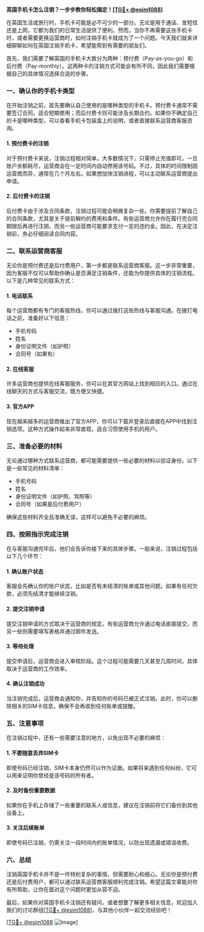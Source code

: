 **英国手机卡怎么注销？一步步教你轻松搞定！[[TG💪+ @esim1088](https://t.me/s/esim1088)]**

在英国生活或旅行时，手机卡可能是必不可少的一部分。无论是用于通话、发短信还是上网，它都为我们的日常生活提供了便利。然而，当你不再需要这张手机卡时，或者需要更换运营商时，如何注销手机卡就成为了一个问题。今天我们就来详细聊聊如何在英国注销手机卡，希望能帮到有需要的朋友们。

首先，我们需要了解英国的手机卡大致分为两种：预付费（Pay-as-you-go）和后付费（Pay-monthly）。这两种卡的注销方式可能会有所不同，因此我们需要根据自己的具体情况选择合适的步骤。

### **一、确认你的手机卡类型**

在开始注销之前，首先要确认自己使用的是哪种类型的手机卡。预付费卡通常不需要签订合同，适合短期使用；而后付费卡则可能涉及长期合约。如果你不确定自己的卡是哪种类型，可以查看手机卡包装盒上的说明，或者直接联系运营商客服咨询。

#### **1. 预付费卡的注销**
对于预付费卡来说，注销过程相对简单。大多数情况下，只需停止充值即可。一旦账户余额耗尽，运营商会在一定时间内自动停用该号码。不过，具体的时间限制因运营商而异，通常在几个月左右。如果想加快注销进程，可以主动联系运营商提出申请。

#### **2. 后付费卡的注销**
后付费卡由于涉及合同条款，注销过程可能会稍微复杂一些。你需要提前了解自己的合同条款，尤其是关于提前解约的费用和条件。有些运营商允许你在履行完合同期限后再进行注销，而另一些运营商可能要求支付一定的违约金。因此，在决定注销前，务必仔细阅读合同内容。

### **二、联系运营商客服**

无论你是预付费还是后付费用户，第一步都是联系运营商客服。这一步非常重要，因为客服不仅可以帮助你确认是否满足注销条件，还能为你提供具体的注销流程。以下是几种常见的联系方式：

#### **1. 电话联系**
每个运营商都有专门的客服热线，你可以通过拨打这些热线与客服沟通。在拨打电话之前，准备好以下信息：
- 手机号码
- 姓名
- 身份证明文件（如护照）
- 合同号（如果有）

#### **2. 在线客服**
许多运营商也提供在线客服服务，你可以在其官方网站上找到相应的入口。通过在线聊天的方式与客服交流，既方便又快捷。

#### **3. 官方APP**
现在越来越多的运营商推出了官方APP，你可以下载并登录后直接在APP中找到注销选项。这种方式操作起来非常直观，适合习惯使用手机的用户。

### **三、准备必要的材料**

无论通过哪种方式联系运营商，都可能需要提供一些必要的材料以验证身份。以下是一些常见的材料清单：

- 手机号码
- 姓名
- 身份证明文件（如护照、驾照等）
- 合同号（如果是后付费用户）

确保这些材料齐全且准确无误，这样可以避免不必要的麻烦。

### **四、按照指示完成注销**

在与客服沟通完毕后，他们会告诉你接下来的具体步骤。一般来说，注销过程包括以下几个环节：

#### **1. 确认账户状态**
客服会先确认你的账户状态，比如是否有未结清的账单或其他问题。如果有任何欠款，必须先结清才能继续注销。

#### **2. 提交注销申请**
提交注销申请的方式取决于运营商的规定。有些运营商允许通过电话直接提交，而另一些则需要填写表格并通过邮件发送。

#### **3. 等待处理**
提交申请后，运营商会进入审核阶段。这个过程可能需要几天甚至几周时间，具体取决于运营商的工作效率。

#### **4. 确认注销成功**
当注销完成后，运营商会通知你，并告知你的号码已被正式注销。此时，你可以删除相关的SIM卡信息，确保不会再收到任何账单或提醒。

### **五、注意事项**

在注销过程中，还有一些需要注意的地方，以免出现不必要的麻烦：

#### **1. 不要随意丢弃SIM卡**
即使号码已经注销，SIM卡本身仍然可以作为证据。如果将来遇到任何纠纷，它可以用来证明你曾经是该号码的所有者。

#### **2. 及时备份重要数据**
如果你在手机上存储了一些重要的联系人或信息，建议在注销前将它们备份到其他设备上。

#### **3. 关注后续账单**
即使号码已注销，仍需关注一段时间内的账单情况，以防出现遗漏或错误收费。

### **六、总结**

注销英国手机卡并不是一件特别复杂的事情，但需要耐心和细心。无论你是预付费还是后付费用户，都可以通过联系运营商客服顺利完成注销。希望这篇文章能对你有所帮助，让你在面对这个问题时更加从容不迫。

最后，如果你对英国手机卡注销还有疑问，或者想要了解更多相关信息，欢迎加入我们的讨论群组[[TG💪+ @esim1088](https://t.me/s/esim1088)]，与其他小伙伴一起交流经验吧！

[[TG💪+ @esim1088](https://t.me/s/esim1088) ![Image](https://i.postimg.cc/4NQfJmqS/Snipaste-2025-05-13-00-14-12.png)]